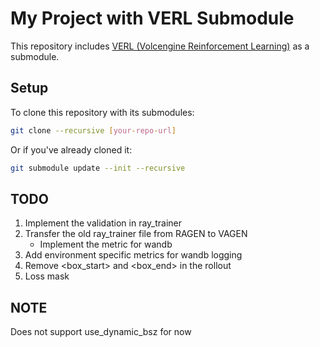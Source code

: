 # My Project with VERL Submodule

This repository includes [VERL (Volcengine Reinforcement Learning)](https://github.com/volcengine/verl) as a submodule.

## Setup

To clone this repository with its submodules:

```bash
git clone --recursive [your-repo-url]
```

Or if you've already cloned it:

```bash
git submodule update --init --recursive
```


## TODO
1. Implement the validation in ray_trainer
2. Transfer the old ray_trainer file from RAGEN to VAGEN
    - Implement the metric for wandb
3. Add environment specific metrics for wandb logging
4. Remove <box_start> and <box_end> in the rollout
5. Loss mask

## NOTE
Does not support use_dynamic_bsz for now
